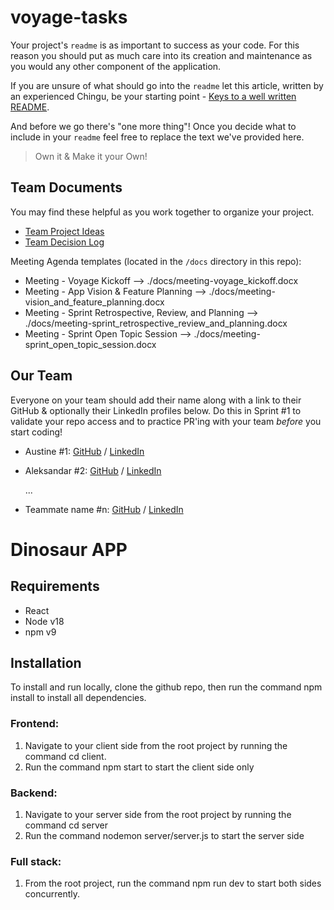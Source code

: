 # voyage-tasks

Your project's `readme` is as important to success as your code. For
this reason you should put as much care into its creation and maintenance
as you would any other component of the application.

If you are unsure of what should go into the `readme` let this article,
written by an experienced Chingu, be your starting point -
[Keys to a well written README](https://tinyurl.com/yk3wubft).

And before we go there's "one more thing"! Once you decide what to include
in your `readme` feel free to replace the text we've provided here.

> Own it & Make it your Own!

## Team Documents

You may find these helpful as you work together to organize your project.

- [Team Project Ideas](./docs/team_project_ideas.md)
- [Team Decision Log](./docs/team_decision_log.md)

Meeting Agenda templates (located in the `/docs` directory in this repo):

- Meeting - Voyage Kickoff --> ./docs/meeting-voyage_kickoff.docx
- Meeting - App Vision & Feature Planning --> ./docs/meeting-vision_and_feature_planning.docx
- Meeting - Sprint Retrospective, Review, and Planning --> ./docs/meeting-sprint_retrospective_review_and_planning.docx
- Meeting - Sprint Open Topic Session --> ./docs/meeting-sprint_open_topic_session.docx

## Our Team

Everyone on your team should add their name along with a link to their GitHub
& optionally their LinkedIn profiles below. Do this in Sprint #1 to validate
your repo access and to practice PR'ing with your team _before_ you start
coding!

- Austine #1: [GitHub](https://github.com/EmperorA) / [LinkedIn](https://linkedin.com/in/austineuwumwonse)

- Aleksandar #2: [GitHub](https://github.com/vukas86) / [LinkedIn](https://linkedin.com/in//aleksandar-vukasovic)

  ...

- Teammate name #n: [GitHub](https://github.com/ghaccountname) / [LinkedIn](https://linkedin.com/in/liaccountname)

# Dinosaur APP

## Requirements

- React
- Node v18
- npm v9

## Installation

To install and run locally, clone the github repo, then run the command npm install to install all dependencies.

### Frontend:

1. Navigate to your client side from the root project by running the command cd client.
2. Run the command npm start to start the client side only

### Backend:

1. Navigate to your server side from the root project by running the command cd server
2. Run the command nodemon server/server.js to start the server side

### Full stack:

1. From the root project, run the command npm run dev to start both sides concurrently.
